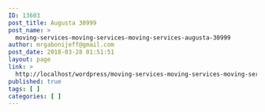 ```yaml
---
ID: 13603
post_title: Augusta 30999
post_name: >
  moving-services-moving-services-moving-services-augusta-30999
author: mrgabonijeff@gmail.com
post_date: 2018-03-28 01:51:51
layout: page
link: >
  http://localhost/wordpress/moving-services-moving-services-moving-services-augusta-30999/
published: true
tags: [ ]
categories: [ ]
---
```

